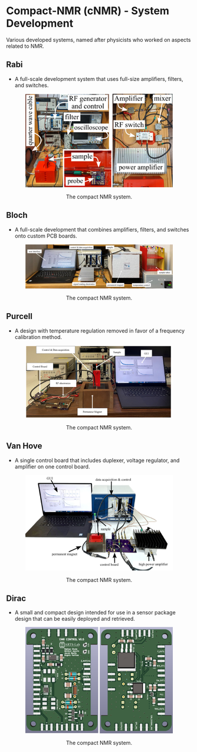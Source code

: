 # Compact-NMR (cNMR) - System Development 
Various developed systems, named after physicists who worked on aspects related to NMR.

## Rabi
* A full-scale development system that uses full-size amplifiers, filters, and switches. 


<p align="center">
<img src="../media/NMR_system_v0.1.png" alt="drawing" width="400"/>
</p>
<p align="center">
The compact NMR system.
</p>

## Bloch
* A full-scale development that combines amplifiers, filters, and switches onto custom PCB boards.

  

<p align="center">
<img src="../media/NMR_system_v0.2.jpg" alt="drawing" width="400"/>
</p>
<p align="center">
The compact NMR system.
</p>

## Purcell
* A design with temperature regulation removed in favor of a frequency calibration method.

<p align="center">
<img src="../media/NMR_system_v0.3.jpg" alt="drawing" width="400"/>
</p>
<p align="center">
The compact NMR system.
</p>

## Van Hove
* A single control board that includes duplexer, voltage regulator, and amplifier on one control board.

<p align="center">
<img src="../media/NMR_system_v0.4.jpg" alt="drawing" width="400"/>
</p>
<p align="center">
The compact NMR system.
</p>

## Dirac
* A small and compact design intended for use in a sensor package design that can be easily deployed and retrieved.

<p align="center">
<img src="../media/NMR_PCB_v0.5.png" alt="drawing" width="400"/>
</p>
<p align="center">
The compact NMR system.
</p>























